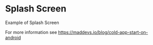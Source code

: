 # Splash Screen
Example of Splash Screen 

For more information see https://maddevs.io/blog/cold-app-start-on-android
